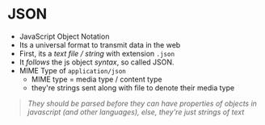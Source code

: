 # JSON
- JavaScript Object Notation
- Its a universal format to transmit data in the web
- First, its a *text file / string* with extension `.json`
- It *follows* the js object *syntax*, so called JSON.
- MIME Type of `application/json`
    - MIME type = media type / content type 
    - they're strings sent along with file to denote their media type

> *They should be parsed before they can have properties of objects in javascript (and other languages),
> else, they're just strings of text*